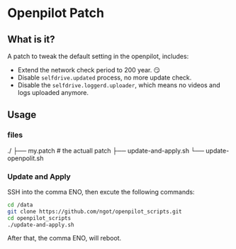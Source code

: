 # Openpilot Patch

## What is it?

A patch to tweak the default setting in the openpilot, includes:

- Extend the network check period to 200 year. 😏
- Disable `selfdrive.updated` process, no more update check.
- Disable the `selfdrive.loggerd.uploader`, which means no videos and logs uploaded anymore.

## Usage

### files

./
├── my.patch # the actuall patch
├── update-and-apply.sh
└── update-openpolit.sh

### Update and Apply

SSH into the comma ENO, then excute the following commands:

```sh
cd /data
git clone https://github.com/ngot/openpilot_scripts.git
cd openpilot_scripts
./update-and-apply.sh
```

After that, the comma ENO, will reboot. 

